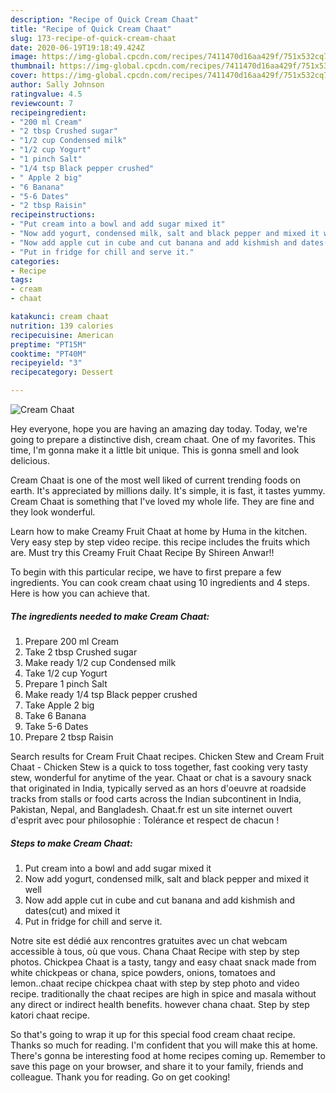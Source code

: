 ```yaml
---
description: "Recipe of Quick Cream Chaat"
title: "Recipe of Quick Cream Chaat"
slug: 173-recipe-of-quick-cream-chaat
date: 2020-06-19T19:18:49.424Z
image: https://img-global.cpcdn.com/recipes/7411470d16aa429f/751x532cq70/cream-chaat-recipe-main-photo.jpg
thumbnail: https://img-global.cpcdn.com/recipes/7411470d16aa429f/751x532cq70/cream-chaat-recipe-main-photo.jpg
cover: https://img-global.cpcdn.com/recipes/7411470d16aa429f/751x532cq70/cream-chaat-recipe-main-photo.jpg
author: Sally Johnson
ratingvalue: 4.5
reviewcount: 7
recipeingredient:
- "200 ml Cream"
- "2 tbsp Crushed sugar"
- "1/2 cup Condensed milk"
- "1/2 cup Yogurt"
- "1 pinch Salt"
- "1/4 tsp Black pepper crushed"
- " Apple 2 big"
- "6 Banana"
- "5-6 Dates"
- "2 tbsp Raisin"
recipeinstructions:
- "Put cream into a bowl and add sugar mixed it"
- "Now add yogurt, condensed milk, salt and black pepper and mixed it well"
- "Now add apple cut in cube and cut banana and add kishmish and dates(cut) and mixed it"
- "Put in fridge for chill and serve it."
categories:
- Recipe
tags:
- cream
- chaat

katakunci: cream chaat 
nutrition: 139 calories
recipecuisine: American
preptime: "PT15M"
cooktime: "PT40M"
recipeyield: "3"
recipecategory: Dessert

---
```



![Cream Chaat](https://img-global.cpcdn.com/recipes/7411470d16aa429f/751x532cq70/cream-chaat-recipe-main-photo.jpg)

Hey everyone, hope you are having an amazing day today. Today, we're going to prepare a distinctive dish, cream chaat. One of my favorites. This time, I'm gonna make it a little bit unique. This is gonna smell and look delicious.

Cream Chaat is one of the most well liked of current trending foods on earth. It's appreciated by millions daily. It's simple, it is fast, it tastes yummy. Cream Chaat is something that I've loved my whole life. They are fine and they look wonderful.

Learn how to make Creamy Fruit Chaat at home by Huma in the kitchen. Very easy step by step video recipe. this recipe includes the fruits which are. Must try this Creamy Fruit Chaat Recipe By Shireen Anwar!!


To begin with this particular recipe, we have to first prepare a few ingredients. You can cook cream chaat using 10 ingredients and 4 steps. Here is how you can achieve that.

<!--inarticleads1-->

##### The ingredients needed to make Cream Chaat:

1. Prepare 200 ml Cream
1. Take 2 tbsp Crushed sugar
1. Make ready 1/2 cup Condensed milk
1. Take 1/2 cup Yogurt
1. Prepare 1 pinch Salt
1. Make ready 1/4 tsp Black pepper crushed
1. Take  Apple 2 big
1. Take 6 Banana
1. Take 5-6 Dates
1. Prepare 2 tbsp Raisin


Search results for Cream Fruit Chaat recipes. Chicken Stew and Cream Fruit Chaat - Chicken Stew is a quick to toss together, fast cooking very tasty stew, wonderful for anytime of the year. Chaat or chat is a savoury snack that originated in India, typically served as an hors d&#39;oeuvre at roadside tracks from stalls or food carts across the Indian subcontinent in India, Pakistan, Nepal, and Bangladesh. Chaat.fr est un site internet ouvert d&#39;esprit avec pour philosophie : Tolérance et respect de chacun ! 

<!--inarticleads2-->

##### Steps to make Cream Chaat:

1. Put cream into a bowl and add sugar mixed it
1. Now add yogurt, condensed milk, salt and black pepper and mixed it well
1. Now add apple cut in cube and cut banana and add kishmish and dates(cut) and mixed it
1. Put in fridge for chill and serve it.


Notre site est dédié aux rencontres gratuites avec un chat webcam accessible à tous, où que vous. Chana Chaat Recipe with step by step photos. Chickpea Chaat is a tasty, tangy and easy chaat snack made from white chickpeas or chana, spice powders, onions, tomatoes and lemon..chaat recipe chickpea chaat with step by step photo and video recipe. traditionally the chaat recipes are high in spice and masala without any direct or indirect health benefits. however chana chaat. Step by step katori chaat recipe. 

So that's going to wrap it up for this special food cream chaat recipe. Thanks so much for reading. I'm confident that you will make this at home. There's gonna be interesting food at home recipes coming up. Remember to save this page on your browser, and share it to your family, friends and colleague. Thank you for reading. Go on get cooking!
